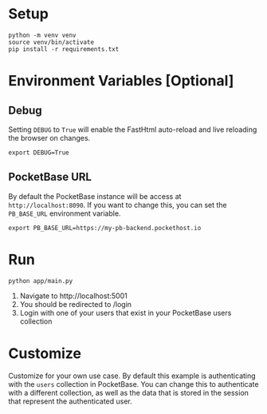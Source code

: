# Setup

```
python -m venv venv
source venv/bin/activate
pip install -r requirements.txt
```


# Environment Variables [Optional]

## Debug

Setting `DEBUG` to `True` will enable the FastHtml auto-reload and live reloading the browser on changes.

```
export DEBUG=True
```

## PocketBase URL

By default the PocketBase instance will be access at `http://localhost:8090`. If you want to change this, you can set the `PB_BASE_URL` environment variable.

```
export PB_BASE_URL=https://my-pb-backend.pockethost.io
```

# Run

 ```
 python app/main.py
 ```

 1. Navigate to http://localhost:5001
 2. You should be redirected to /login
 3. Login with one of your users that exist in your PocketBase users collection
 

 # Customize

Customize for your own use case. By default this example is authenticating with the `users` collection in PocketBase. You can change this to authenticate with a different collection, as well as the data that is stored in the session that represent the authenticated user.
